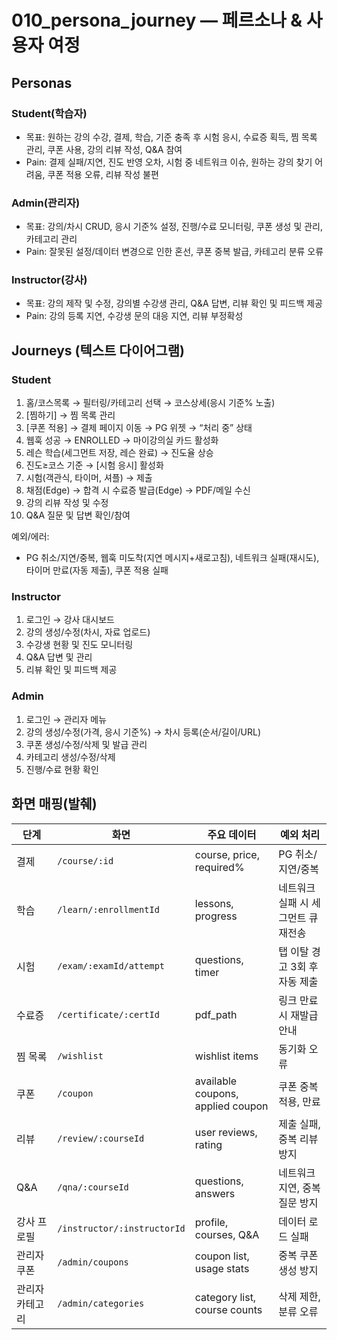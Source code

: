 # 010_persona_journey — 페르소나 & 사용자 여정

## Personas
### Student(학습자)
- 목표: 원하는 강의 수강, 결제, 학습, 기준 충족 후 시험 응시, 수료증 획득, 찜 목록 관리, 쿠폰 사용, 강의 리뷰 작성, Q&A 참여
- Pain: 결제 실패/지연, 진도 반영 오차, 시험 중 네트워크 이슈, 원하는 강의 찾기 어려움, 쿠폰 적용 오류, 리뷰 작성 불편

### Admin(관리자)
- 목표: 강의/차시 CRUD, 응시 기준% 설정, 진행/수료 모니터링, 쿠폰 생성 및 관리, 카테고리 관리
- Pain: 잘못된 설정/데이터 변경으로 인한 혼선, 쿠폰 중복 발급, 카테고리 분류 오류

### Instructor(강사)
- 목표: 강의 제작 및 수정, 강의별 수강생 관리, Q&A 답변, 리뷰 확인 및 피드백 제공
- Pain: 강의 등록 지연, 수강생 문의 대응 지연, 리뷰 부정확성

## Journeys (텍스트 다이어그램)

### Student
1) 홈/코스목록 → 필터링/카테고리 선택 → 코스상세(응시 기준% 노출)
2) [찜하기] → 찜 목록 관리
3) [쿠폰 적용] → 결제 페이지 이동 → PG 위젯 → “처리 중” 상태
4) 웹훅 성공 → ENROLLED → 마이강의실 카드 활성화
5) 레슨 학습(세그먼트 저장, 레슨 완료) → 진도율 상승
6) 진도≥코스 기준 → [시험 응시] 활성화
7) 시험(객관식, 타이머, 셔플) → 제출
8) 채점(Edge) → 합격 시 수료증 발급(Edge) → PDF/메일 수신
9) 강의 리뷰 작성 및 수정
10) Q&A 질문 및 답변 확인/참여

예외/에러:
- PG 취소/지연/중복, 웹훅 미도착(지연 메시지+새로고침), 네트워크 실패(재시도), 타이머 만료(자동 제출), 쿠폰 적용 실패

### Instructor
1) 로그인 → 강사 대시보드
2) 강의 생성/수정(차시, 자료 업로드)
3) 수강생 현황 및 진도 모니터링
4) Q&A 답변 및 관리
5) 리뷰 확인 및 피드백 제공

### Admin
1) 로그인 → 관리자 메뉴
2) 강의 생성/수정(가격, 응시 기준%) → 차시 등록(순서/길이/URL)
3) 쿠폰 생성/수정/삭제 및 발급 관리
4) 카테고리 생성/수정/삭제
5) 진행/수료 현황 확인

## 화면 매핑(발췌)

단계 | 화면 | 주요 데이터 | 예외 처리
---|---|---|---
결제 | `/course/:id` | course, price, required% | PG 취소/지연/중복
학습 | `/learn/:enrollmentId` | lessons, progress | 네트워크 실패 시 세그먼트 큐 재전송
시험 | `/exam/:examId/attempt` | questions, timer | 탭 이탈 경고 3회 후 자동 제출
수료증 | `/certificate/:certId` | pdf_path | 링크 만료 시 재발급 안내
찜 목록 | `/wishlist` | wishlist items | 동기화 오류
쿠폰 | `/coupon` | available coupons, applied coupon | 쿠폰 중복 적용, 만료
리뷰 | `/review/:courseId` | user reviews, rating | 제출 실패, 중복 리뷰 방지
Q&A | `/qna/:courseId` | questions, answers | 네트워크 지연, 중복 질문 방지
강사 프로필 | `/instructor/:instructorId` | profile, courses, Q&A | 데이터 로드 실패
관리자 쿠폰 | `/admin/coupons` | coupon list, usage stats | 중복 쿠폰 생성 방지
관리자 카테고리 | `/admin/categories` | category list, course counts | 삭제 제한, 분류 오류
